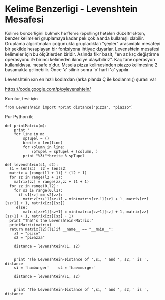 # Kelime Benzerligi - Levenshtein Mesafesi

Kelime benzerliğini bulmak harfleme (spelling) hataları düzeltmekten,
benzer kelimeleri gruplamaya kadar pek çok alanda kullanışlı
olabilir. Gruplama algoritmaları çoğunlukla grupladıkları "şeyler"
arasındaki mesafeyi bir şekilde hesaplayan bir fonksiyona ihtiyaç
duyarlar. Levenshtein mesafesi kelimeler için bu ölçütlerden
biridir. Aslında fikir basit, "en az kaç değiştirme operasyonu ile
birinci kelimeden ikinciye ulaşabiliriz". Kaç tane operasyon
kullanıldıysa, mesafe o'dur. Mesela pizza kelimesinden piazzo
kelimesine 2 basamakta gelinebilir. Önce 'a' silinir sonra 'o' harfi
'a' yapılır.

Levenshtein ıcın en hızlı kodlardan (arka planda Ç ile kodlanmış) şurası var

https://code.google.com/p/pylevenshtein/

Kurulur, test için

```
from Levenshtein import *print distance("pizza", "piazzo")
```

Pur Python ile

```
def printMatrix(m):
    print ' '
    for line in m:
        spTupel = ()
        breite = len(line)
        for column in line:
            spTupel = spTupel + (column, )
        print "%3i"*breite % spTupel

def levenshtein(s1, s2):
  l1 = len(s1)  l2 = len(s2)
  matrix = [range(l1 + 1)] * (l2 + 1)
  for zz in range(l2 + 1):
    matrix[zz] = range(zz,zz + l1 + 1)
  for zz in range(0,l2):
    for sz in range(0,l1):
      if s1[sz] == s2[zz]:
        matrix[zz+1][sz+1] = min(matrix[zz+1][sz] + 1, matrix[zz][sz+1] + 1, matrix[zz][sz]) 
     else:
        matrix[zz+1][sz+1] = min(matrix[zz+1][sz] + 1, matrix[zz][sz+1] + 1, matrix[zz][sz] + 1)
  print "That's the Levenshtein-Matrix:"
  printMatrix(matrix)
  return matrix[l2][l1]if __name__ == "__main__":
    s1 = "pizza"
    s2 = "pioazza"
   
    distance = levenshtein(s1, s2)
   
   
    print 'The Levenshtein-Distance of ',s1, ' and ', s2, ' is ', distance
    s1 = "hamburger"    s2 = "haemmurger"
   
    distance = levenshtein(s1, s2)
   
   
    print 'The Levenshtein-Distance of ',s1, ' and ', s2, ' is ', distance
    
```




